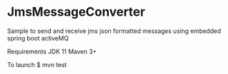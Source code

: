 # JmsMessageConverter

Sample to send and receive jms json formatted messages using embedded spring boot activeMQ 

Requirements JDK 11 Maven 3+ 

To launch
$ mvn test

